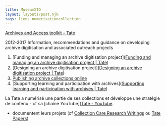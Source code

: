 ```yaml
---
title: MuseumXTD
layout: layouts/post.njk
tags: liens numerisationcollection
---
```


[Archives and Access toolkit - Tate](https://www.tate.org.uk/art/archive/archives-access-toolkit)

2012-2017
Information, recommendations and guidance on developing archive digitisation and associated outreach projects

1. [Funding and managing an archive digitisation project]([Funding and managing an archive digitisation project | Tate](https://www.tate.org.uk/art/archive/archives-access-toolkit/funding-managing-archive-digitisation-project))
2. [Designing an archive digitisation project]([Designing an archive digitisation project | Tate](https://www.tate.org.uk/art/archive/archives-access-toolkit/designing-archive-digitisation-project))
3. [Publishing archive collections online](https://www.tate.org.uk/art/archive/archives-access-toolkit/publishing-archive-collections-online)
4. [Supporting learning and participation with archives]([Supporting learning and participation with archives | Tate](https://www.tate.org.uk/art/archive/archives-access-toolkit/supporting-learning-participation-archives))

La Tate a numérisé une partie de ses collections et développe une stratégie de contenu - cf sa [chaîne YouTube]([Tate - YouTube](https://www.youtube.com/user/tate). 

+ documentent leurs projets (cf [Collection Care Research Writings](https://www.tate.org.uk/research/collection-care-research/writings) ou [Tate Papers](https://www.tate.org.uk/research/tate-papers))